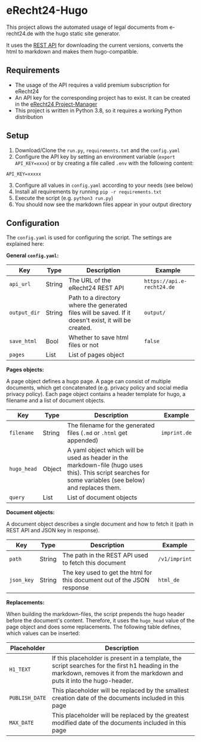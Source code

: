 # eRecht24-Hugo

This project allows the automated usage of legal documents from e-recht24.de with the hugo static site generator.

It uses the [REST API](https://docs.api.e-recht24.de/) for downloading the current versions, converts the html to markdown and makes them hugo-compatible.

## Requirements

- The usage of the API requires a valid premium subscription for eRecht24
- An API key for the corresponding project has to exist. It can be created in the [eRecht24 Project-Manager](https://www.e-recht24.de/mitglieder/tools/projekt-manager/)
- This project is written in Python 3.8, so it requires a working Python distribution

## Setup

1. Download/Clone the `run.py`, `requirements.txt` and the `config.yaml`
2. Configure the API key by setting an environment variable (`export API_KEY=xxxx`) or by creating a file called `.env` with the following content:
```
API_KEY=xxxxx
```
3. Configure all values in `config.yaml` according to your needs (see below)
4. Install all requirements by running `pip -r requirements.txt`
5. Execute the script (e.g. `python3 run.py`)
6. You should now see the markdown files appear in your output directory

## Configuration

The `config.yaml` is used for configuring the script. The settings are explained here:

**General `config.yaml`:**

|Key|Type|Description|Example|
|---|----|-----------|-------|
|`api_url`|String|The URL of the eRecht24 REST API|`https://api.e-recht24.de`|
|`output_dir`|String|Path to a directory where the generated files will be saved. If it doesn't exist, it will be created.|`output/`|
|`save_html`|Bool|Whether to save html files or not|`false`|
|`pages`|List|List of pages object||

**Pages objects:**

A page object defines a hugo page. A page can consist of multiple documents, which get concatenated (e.g. privacy policy and social media privacy policy).
Each page object contains a header template for hugo, a filename and a list of document objects.

|Key|Type|Description|Example|
|---|----|-----------|-------|
|`filename`|String|The filename for the generated files (`.md` or `.html` get appended)|`imprint.de`|
|`hugo_head`|Object|A yaml object which will be used as header in the markdown-file (hugo uses this). This script searches for some variables (see below) and replaces them.||
|`query`|List|List of document objects||

**Document objects:**

A document object describes a single document and how to fetch it (path in REST API and JSON key in response).

|Key|Type|Description|Example|
|---|----|-----------|-------|
|`path`|String|The path in the REST API used to fetch this document|`/v1/imprint`|
|`json_key`|String|The key used to get the html for this document out of the JSON response|`html_de`|

**Replacements:**

When building the markdown-files, the script prepends the hugo header before the document's content. Therefore, it uses the `hugo_head` value of the page object and does some replacements. The following table defines, which values can be inserted:

|Placeholder|Description|
|-----------|-----------|
|`H1_TEXT`  |If this placeholder is present in a template, the script searches for the first h1 heading in the markdown, removes it from the markdown and puts it into the hugo-header.|
|`PUBLISH_DATE`|This placeholder will be replaced by the smallest creation date of the documents included in this page|
|`MAX_DATE`|This placeholder will be replaced by the greatest modified date of the documents included in this page|
